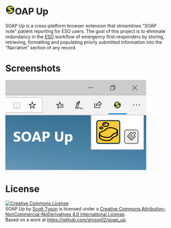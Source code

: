 <img src="./icons/soap_up_icon128.png" alt="icon" width="30"/>OAP Up
===================================================

SOAP Up is a cross-platform browser extension that streamlines "SOAP note" patient reporting for ESO users. The goal of this project is to eliminate redundancy in the <a href="https://www.esosuite.net">ESO</a> workflow of emergency first-responders by storing, retrieving, formatting and populating priorly submitted information into the "Narrative" section of any record.

Screenshots
===========
<img src="./promotional_tile.png" alt="screenshot displaying pop-up"/>

License
=======

<a rel="license" href="http://creativecommons.org/licenses/by-nc-nd/4.0/"><img alt="Creative Commons License" style="border-width:0" src="https://i.creativecommons.org/l/by-nc-nd/4.0/80x15.png" /></a><br /><span xmlns:dct="http://purl.org/dc/terms/" property="dct:title">SOAP Up</span> by <a xmlns:cc="http://creativecommons.org/ns#" href="https://github.com/styson12/soap_up" property="cc:attributionName" rel="cc:attributionURL">Scott Tyson</a> is licensed under a <a rel="license" href="http://creativecommons.org/licenses/by-nc-nd/4.0/">Creative Commons Attribution-NonCommercial-NoDerivatives 4.0 International License</a>.<br />Based on a work at <a xmlns:dct="http://purl.org/dc/terms/" href="https://github.com/styson12/soap_up" rel="dct:source">https://github.com/styson12/soap_up</a>.